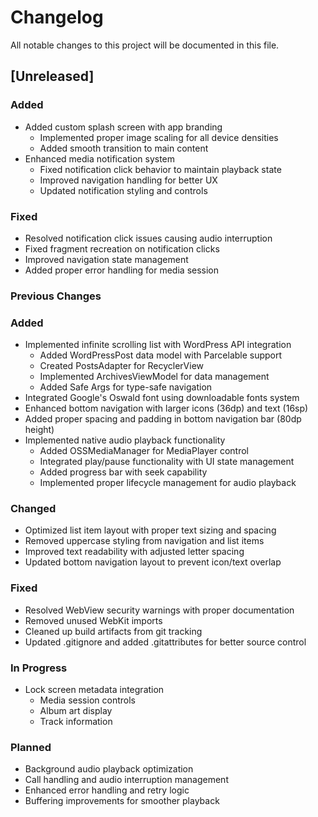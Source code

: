 # Changelog

All notable changes to this project will be documented in this file.

## [Unreleased]

### Added
- Added custom splash screen with app branding
  - Implemented proper image scaling for all device densities
  - Added smooth transition to main content
- Enhanced media notification system
  - Fixed notification click behavior to maintain playback state
  - Improved navigation handling for better UX
  - Updated notification styling and controls

### Fixed
- Resolved notification click issues causing audio interruption
- Fixed fragment recreation on notification clicks
- Improved navigation state management
- Added proper error handling for media session

### Previous Changes

### Added
- Implemented infinite scrolling list with WordPress API integration
  - Added WordPressPost data model with Parcelable support
  - Created PostsAdapter for RecyclerView
  - Implemented ArchivesViewModel for data management
  - Added Safe Args for type-safe navigation
- Integrated Google's Oswald font using downloadable fonts system
- Enhanced bottom navigation with larger icons (36dp) and text (16sp)
- Added proper spacing and padding in bottom navigation bar (80dp height)
- Implemented native audio playback functionality
  - Added OSSMediaManager for MediaPlayer control
  - Integrated play/pause functionality with UI state management
  - Added progress bar with seek capability
  - Implemented proper lifecycle management for audio playback

### Changed
- Optimized list item layout with proper text sizing and spacing
- Removed uppercase styling from navigation and list items
- Improved text readability with adjusted letter spacing
- Updated bottom navigation layout to prevent icon/text overlap

### Fixed
- Resolved WebView security warnings with proper documentation
- Removed unused WebKit imports
- Cleaned up build artifacts from git tracking
- Updated .gitignore and added .gitattributes for better source control

### In Progress
- Lock screen metadata integration
  - Media session controls
  - Album art display
  - Track information

### Planned
- Background audio playback optimization
- Call handling and audio interruption management
- Enhanced error handling and retry logic
- Buffering improvements for smoother playback
